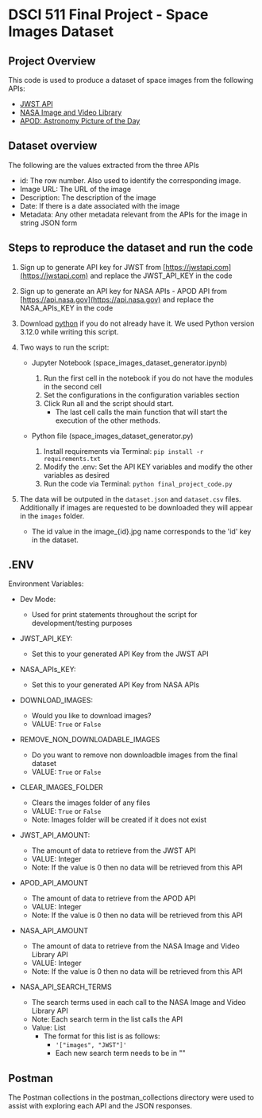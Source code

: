 # DSCI 511 Final Project - Space Images Dataset

## Project Overview

This code is used to produce a dataset of space images from the following APIs:

* [JWST API](https://jwstapi.com)
* [NASA Image and Video Library](https://api.nasa.gov)
* [APOD: Astronomy Picture of the Day](https://api.nasa.gov)

## Dataset overview

The following are the values extracted from the three APIs

- id: The row number. Also used to identify the corresponding image.
- Image URL: The URL of the image
- Description: The description of the image
- Date: If there is a date associated with the image
- Metadata: Any other metadata relevant from the APIs for the image in string JSON form

## Steps to reproduce the dataset and run the code

1. Sign up to generate API key for JWST from [https://jwstapi.com](https://jwstapi.com) and replace the JWST_API_KEY in the code
2. Sign up to generate an API key for NASA APIs - APOD API from [https://api.nasa.gov](https://api.nasa.gov) and replace the NASA_APIs_KEY in the code
3. Download [python]() if you do not already have it. We used Python version 3.12.0 while writing this script.
4. Two ways to run the script:

   * Jupyter Notebook (space_images_dataset_generator.ipynb)

     1. Run the first cell in the notebook if you do not have the modules in the second cell
     2. Set the configurations in the configuration variables section
     3. Click Run all and the script should start.
        * The last cell calls the main function that will start the execution of the other methods.
   * Python file (space_images_dataset_generator.py)

     1. Install requirements via Terminal: `pip install -r requirements.txt`
     2. Modify the .env: Set the API KEY variables and modify the other variables as desired
     3. Run the code via Terminal: `python final_project_code.py`
5. The data will be outputed in the `dataset.json` and `dataset.csv` files. Additionally if images are requested to be downloaded they will appear in the `images` folder.

   * The id value in the image_{id}.jpg name corresponds to the 'id' key in the dataset.

## .ENV

Environment Variables:

* Dev Mode:

  * Used for print statements throughout the script for development/testing purposes
* JWST_API_KEY:

  * Set this to your generated API Key from the JWST API
* NASA_APIs_KEY:

  * Set this to your generated API Key from NASA APIs
* DOWNLOAD_IMAGES:

  * Would you like to download images?
  * VALUE: `True` or `False`
* REMOVE_NON_DOWNLOADABLE_IMAGES

  * Do you want to remove non downloadble images from the final dataset
  * VALUE: `True` or `False`
* CLEAR_IMAGES_FOLDER

  * Clears the images folder of any files
  * VALUE: `True` or `False`
  * Note: Images folder will be created if it does not exist
* JWST_API_AMOUNT:

  * The amount of data to retrieve from the JWST API
  * VALUE: Integer
  * Note: If the value is 0 then no data will be retrieved from this API
* APOD_API_AMOUNT

  * The amount of data to retrieve from the APOD API
  * VALUE: Integer
  * Note: If the value is 0 then no data will be retrieved from this API
* NASA_API_AMOUNT

  * The amount of data to retrieve from the NASA Image and Video Library API
  * VALUE: Integer
  * Note: If the value is 0 then no data will be retrieved from this API
* NASA_API_SEARCH_TERMS

  * The search terms used in each call to the NASA Image and Video Library API
  * Note: Each search term in the list calls the API
  * Value: List
    * The format for this list is as follows:
      * `'["images", "JWST"]'`
      * Each new search term needs to be in ""

## Postman

The Postman collections in the postman_collections directory were used to assist with exploring each API and the JSON responses.
